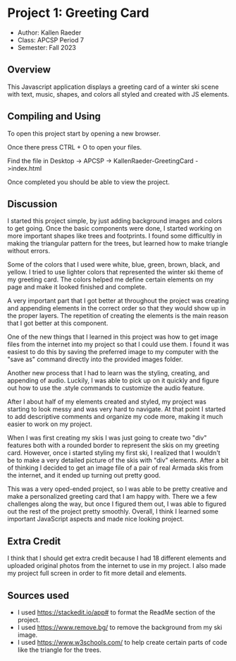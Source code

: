 # Project 1: Greeting Card

* Author: Kallen Raeder
* Class: APCSP Period 7
* Semester: Fall 2023

## Overview

This Javascript application displays a greeting card of a winter ski scene
with text, music, shapes, and colors all styled and created with JS elements. 

## Compiling and Using

To open this project start by opening a new browser.

Once there press CTRL + O to open your files.

Find the file in Desktop -> APCSP -> KallenRaeder-GreetingCard ->index.html

Once completed you should be able to view the project.

## Discussion

I started this project simple, by just adding background images and colors to get going. Once the basic components were done, I started working on more important shapes like trees and footprints. I found some difficultly in making the triangular pattern for the trees, but learned how to make triangle without errors.

Some of the colors that I used were white, blue, green, brown, black, and yellow. I tried to use lighter colors that represented the winter ski theme of my greeting card. The colors helped me define certain elements on my page and make it looked finished and complete. 

A very important part that I got better at throughout the project was creating and appending elements in the correct order so that they would show up in the proper layers. The repetition of creating the elements is the main reason that I got better at this component.

One of the new things that I learned in this project was how to get image files from the internet into my project so that I could use them. I found it was easiest to do this by saving the preferred image to my computer with the "save as" command directly into the provided images folder. 

Another new process that I had to learn was the styling, creating, and appending of audio. Luckily, I was able to pick up on it quickly and figure out how to use the .style commands to customize the audio feature. 

After I about half of my elements created and styled, my project was starting to look messy and was very hard to navigate.  At that point I started to add descriptive comments and organize my code more, making it much easier to work on my project. 

When I was first creating my skis I was just going to create two "div" features both with a rounded border to represent the skis on my greeting card. However, once i started styling my first ski, I realized that I wouldn't be to make a very detailed picture of the skis with "div" elements. After a bit of thinking I decided to get an image file of a pair of real Armada skis from the internet, and it ended up turning out pretty good. 

This was a very oped-ended project, so I was able to be pretty creative and make a personalized greeting card that I am happy with. There we a few challenges along the way, but once I figured them out, I was able to figured out the rest of the project pretty smoothly. Overall, I think I learned some important JavaScript aspects and made nice looking project.


## Extra Credit
I think that I should get extra credit because I had 18 different elements and uploaded original photos from the internet to use in my project. I also made my project full screen in order to fit more detail and elements. 


## Sources used
- I used https://stackedit.io/app# to format the ReadMe section of the project.
- I used https://www.remove.bg/ to remove the background from my ski image.
- I used https://www.w3schools.com/ to help create certain parts of code like the triangle for the trees.